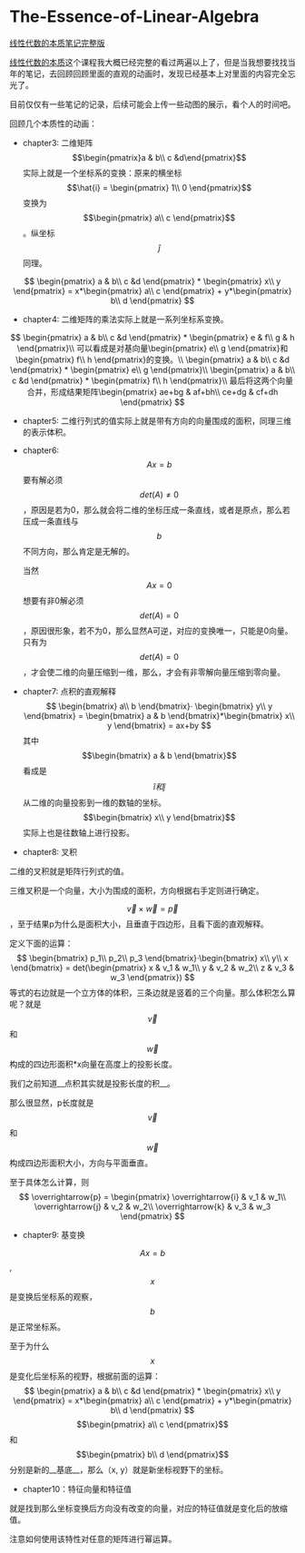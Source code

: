 # The-Essence-of-Linear-Algebra

[线性代数的本质笔记完整版](http://knowledgehive.github.io/The-Essence-of-Linear-Algebra)



[线性代数的本质](https://www.bilibili.com/video/BV1ys411472E)这个课程我大概已经完整的看过两遍以上了，但是当我想要找找当年的笔记，去回顾回顾里面的直观的动画时，发现已经基本上对里面的内容完全忘光了。

目前仅仅有一些笔记的记录，后续可能会上传一些动图的展示，看个人的时间吧。



回顾几个本质性的动画：

+ chapter3: 二维矩阵 $$\begin{pmatrix}a & b\\ c &d\end{pmatrix}$$实际上就是一个坐标系的变换：原来的横坐标$$\hat{i} = \begin{pmatrix}
  1\\ 
  0
  \end{pmatrix}$$ 变换为$$\begin{pmatrix}
  a\\ 
  c
  \end{pmatrix}$$。纵坐标$$\hat{j}$$同理。

$$
\begin{pmatrix}
a & b\\ 
c &d 
\end{pmatrix} * \begin{pmatrix}
x\\ 
y
\end{pmatrix} = x*\begin{pmatrix}
a\\ 
c
\end{pmatrix} + y*\begin{pmatrix}
b\\ 
d
\end{pmatrix}
$$



+ chapter4: 二维矩阵的乘法实际上就是一系列坐标系变换。


$$
\begin{pmatrix}
a & b\\ 
c &d 
\end{pmatrix} * \begin{pmatrix}
e & f\\ 
g & h 
\end{pmatrix}\\
可以看成是对基向量\begin{pmatrix}
e\\ 
g
\end{pmatrix}和\begin{pmatrix}
f\\ 
h
\end{pmatrix}的变换。\\
\begin{pmatrix}
a & b\\ 
c &d 
\end{pmatrix} * \begin{pmatrix}
e\\ 
g
\end{pmatrix}\\
\begin{pmatrix}
a & b\\ 
c &d 
\end{pmatrix} * \begin{pmatrix}
f\\ 
h
\end{pmatrix}\\
最后将这两个向量合并，形成结果矩阵\begin{pmatrix}
ae+bg & af+bh\\ 
ce+dg & cf+dh 
\end{pmatrix}
$$

+ chapter5: 二维行列式的值实际上就是带有方向的向量围成的面积，同理三维的表示体积。

+ chapter6: $$ Ax=b $$要有解必须$$det(A)\ne 0$$，原因是若为0，那么就会将二维的坐标压成一条直线，或者是原点，那么若压成一条直线与$$b$$不同方向，那么肯定是无解的。

  当然$$Ax=0$$想要有非0解必须$$det(A) = 0$$，原因很形象，若不为0，那么显然A可逆，对应的变换唯一，只能是0向量。只有为$$det(A)=0$$，才会使二维的向量压缩到一维，那么，才会有非零解向量压缩到零向量。

+ chapter7: 点积的直观解释
  $$
  \begin{bmatrix}
  a\\ 
  b
  \end{bmatrix}·
  \begin{bmatrix}
  y\\ 
  y
  \end{bmatrix} = \begin{bmatrix}
  a & b
  \end{bmatrix}*\begin{bmatrix}
  x\\ 
  y
  \end{bmatrix} = ax+by
  $$
  其中$$\begin{bmatrix}
  a & b
  \end{bmatrix}$$看成是$$\hat{i} 和 \hat{j}$$从二维的向量投影到一维的数轴的坐标。$$\begin{bmatrix}
  x\\ 
  y
  \end{bmatrix}$$实际上也是往数轴上进行投影。

+ chapter8: 叉积

二维的叉积就是矩阵行列式的值。

三维叉积是一个向量，大小为围成的面积，方向根据右手定则进行确定。

$$\overrightarrow{v}\times \overrightarrow{w} = \overrightarrow{p}$$，至于结果p为什么是面积大小，且垂直于四边形，且看下面的直观解释。

定义下面的运算：
$$
\begin{bmatrix}
p_1\\ 
p_2\\ 
p_3
\end{bmatrix}·\begin{bmatrix}
x\\ 
y\\ 
x
\end{bmatrix} = det(\begin{pmatrix}
 x & v_1 & w_1\\ 
 y & v_2 & w_2\\ 
 z & v_3 & w_3
\end{pmatrix})
$$
等式的右边就是一个立方体的体积，三条边就是竖着的三个向量。那么体积怎么算呢？就是$$\overrightarrow{v}$$和$$\overrightarrow{w}$$构成的四边形面积*x向量在高度上的投影长度。

我们之前知道__点积其实就是投影长度的积__。

那么很显然，p长度就是$$\overrightarrow{v}$$和$$\overrightarrow{w}$$构成四边形面积大小，方向与平面垂直。

至于具体怎么计算，则
$$
\overrightarrow{p} = \begin{pmatrix}
 \overrightarrow{i} & v_1 & w_1\\ 
\overrightarrow{j}  & v_2 & w_2\\ 
\overrightarrow{k} & v_3 & w_3
 \end{pmatrix}
$$


+ chapter9: 基变换

$$Ax = b$$, $$x$$是变换后坐标系的观察，$$b$$是正常坐标系。

至于为什么$$x$$是变化后坐标系的视野，根据前面的运算：
$$
\begin{pmatrix}
a & b\\ 
c &d 
\end{pmatrix} * \begin{pmatrix}
x\\ 
y
\end{pmatrix} = x*\begin{pmatrix}
a\\ 
c
\end{pmatrix} + y*\begin{pmatrix}
b\\ 
d
\end{pmatrix}
$$
$$\begin{pmatrix}
a\\ 
c
\end{pmatrix}$$和$$\begin{pmatrix}
b\\ 
d
\end{pmatrix}$$分别是新的__基底__，那么（x, y）就是新坐标视野下的坐标。

+ chapter10：特征向量和特征值

就是找到那么坐标变换后方向没有改变的向量，对应的特征值就是变化后的放缩值。

注意如何使用该特性对任意的矩阵进行幂运算。


